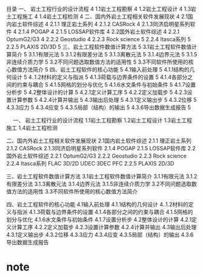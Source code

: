目录
一、	岩土工程行业的设计流程	4
1.1岩土工程勘察	4
1.2岩土工程设计	4
1.3岩土工程施工	4
1.4岩土工程检测	4
二、国内外岩土工程相关软件发展现状	4
2.1国内岩土软件综述	4
2.1.1 理正岩土系列	4
2.1.2 CASRock	4
2.1.3同济启明星系列软件	4
2.1.4 POGAP	4
2.1.5 LOSSAP软件库	4
2.2国外岩土软件综述	4
2.2.1 OptumG2/G3	4
2.2.2 Geostudio	4
2.2.3 Rock science	5
2.2.4 Itasca系列	5
2.2.5 PLAXIS 2D/3D	5
三、岩土工程软件数值计算方法	5
3.1岩土工程软件数值计算简介	5
3.1.1有限元法	5
3.1.2有限差分法	5
3.1.3离散元法	5
3.1.4边界元法	5
3.1.5非连续介质力学	5
3.2不同问题选取数值方法的适用性	5
3.3不同软件所使用的核心数值方法简介	5
四、岩土工程软件的核心功能	5
4.1输入前处理	5
4.1.1结构的几何设计	5
4..1.2材料的定义与指派	5
4.1.3荷载与边界条件的设置	5
4.1.4各部分之间的约束与耦合	5
4.1.5网格的划分与优化	5
4.1.6水文条件与初始条件	5
4.1.7设置分析步	5
4.2整体设计的计算	5
4.2.1定义计算工序	5
4.2.2定义加载步	5
4.2.3设置计算参数	5
4.2.4计算并输出	5
4.3输出后处理	5
4.3.1定义输出步	5
4.3.2位移	5
4.3.3应力	5
4.3.4应变	5
4.3.5局部（结构）的输出	5
4.3.6导出数据生成报告	5


 
一、	岩土工程行业的设计流程
1.1岩土工程勘察
1.2岩土工程设计
1.3岩土工程施工
1.4岩土工程检测

二、国内外岩土工程相关软件发展现状
2.1国内岩土软件综述
2.1.1 理正岩土系列
2.1.2 CASRock
2.1.3同济启明星系列软件
2.1.4 POGAP
2.1.5 LOSSAP软件库
2.2国外岩土软件综述
2.2.1 OptumG2/G3
2.2.2 Geostudio
2.2.3 Rock science
2.2.4 Itasca系列
FLAC 3D/2D 
UDEC 
3DEC
PFC
2.2.5 PLAXIS 2D/3D

三、岩土工程软件数值计算方法
3.1岩土工程软件数值计算简介
3.1.1有限元法
3.1.2有限差分法
3.1.3离散元法
3.1.4边界元法
3.1.5非连续介质力学
3.2不同问题选取数值方法的适用性
3.3不同软件所使用的核心数值方法简介

四、岩土工程软件的核心功能
4.1输入前处理
4.1.1结构的几何设计
4..1.2材料的定义与指派
4.1.3荷载与边界条件的设置
4.1.4各部分之间的约束与耦合
4.1.5网格的划分与优化
4.1.6水文条件与初始条件
4.1.7设置分析步
4.2整体设计的计算
4.2.1定义计算工序
4.2.2定义加载步
4.2.3设置计算参数
4.2.4计算并输出
4.3输出后处理
4.3.1定义输出步
4.3.2位移
4.3.3应力
4.3.4应变
4.3.5局部（结构）的输出
4.3.6导出数据生成报告
# note
